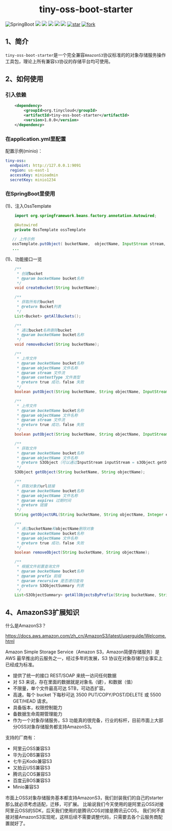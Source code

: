<h1 align="center">tiny-oss-boot-starter</h1>

![SpringBoot](https://img.shields.io/badge/springboot2-green.svg?style=flat-square)
<a href="https://github.com/llllllxy/tiny-oss-boot-starter/stargazers"><img src="https://img.shields.io/github/stars/llllllxy/tiny-oss-boot-starter?style=flat-square&logo=GitHub"></a>
<a href="https://github.com/llllllxy/tiny-oss-boot-starter/network/members"><img src="https://img.shields.io/github/forks/llllllxy/tiny-oss-boot-starter?style=flat-square&logo=GitHub"></a>
<a href="https://github.com/llllllxy/tiny-oss-boot-starter/watchers"><img src="https://img.shields.io/github/watchers/llllllxy/tiny-oss-boot-starter?style=flat-square&logo=GitHub"></a>
<a href="https://github.com/llllllxy/tiny-oss-boot-starter/issues"><img src="https://img.shields.io/github/issues/llllllxy/tiny-oss-boot-starter.svg?style=flat-square&logo=GitHub"></a>
<a href="https://github.com/llllllxy/tiny-oss-boot-starter/blob/master/LICENSE"><img src="https://img.shields.io/github/license/llllllxy/tiny-oss-boot-starter.svg?style=flat-square"></a>
<a href='https://gitee.com/leisureLXY/tiny-oss-boot-starter/stargazers'><img src='https://gitee.com/leisureLXY/tiny-oss-boot-starter/badge/star.svg?theme=dark' alt='star'></img></a>
<a href='https://gitee.com/leisureLXY/tiny-oss-boot-starter/members'><img src='https://gitee.com/leisureLXY/tiny-oss-boot-starter/badge/fork.svg?theme=dark' alt='fork'></img></a>

## 1、简介
`tiny-oss-boot-starter`是一个完全兼容`AmazonS3`协议标准的的对象存储服务操作工具包，理论上所有兼容`S3`协议的存储平台均可使用。

## 2、如何使用
### 引入依赖
```xml
    <dependency>
        <groupId>org.tinycloud</groupId>
        <artifactId>tiny-oss-boot-starter</artifactId>
        <version>1.0.0</version>
    </dependency>
```

### 在application.yml里配置
配置示例(minio)：
```yaml
tiny-oss:
  endpoint: http://127.0.0.1:9091
  region: us-east-1
  accessKey: minioadmin
  secretKey: minio1234
```


### 在SpringBoot里使用
(1)、注入OssTemplate
```java
    import org.springframework.beans.factory.annotation.Autowired;

    @Autowired
    private OssTemplate ossTemplate
    
   // 上传示例
   ossTemplate.putObject( bucketName,  objectName, InputStream stream, String contextType);
   ...
```
(1)、功能接口一览
```java
    /**
     * 创建bucket
     * @param bucketName bucket名称
     */
    void createBucket(String bucketName);

    /**
     * 获取所有的bucket
     * @return Bucket列表
     */
    List<Bucket> getAllBuckets();

    /**
     * 通过bucket名称删除bucket
     * @param bucketName bucket名称
     */
    void removeBucket(String bucketName);

    /**
     * 上传文件
     * @param bucketName bucket名称
     * @param objectName 文件名称
     * @param stream 文件流
     * @param contextType 文件类型
     * @return true 成功，false 失败
     */
    boolean putObject(String bucketName, String objectName, InputStream stream, String contextType);

    /**
     * 上传文件
     * @param bucketName bucket名称
     * @param objectName 文件名称
     * @param stream 文件流
     * @return true 成功，false 失败
     */
    boolean putObject(String bucketName, String objectName, InputStream stream);

    /**
     * 获取文件
     * @param bucketName bucket名称
     * @param objectName 文件名称
     * @return S3Object（可以通过InputStream inputStream = s3Object.getObjectContent()来获取InputStream）
     */
    S3Object getObject(String bucketName, String objectName);

    /**
     * 获取对象的url链接
     * @param bucketName bucket名称
     * @param objectName 文件名称
     * @param expires 过期时间
     * @return 链接
     */
    String getObjectURL(String bucketName, String objectName, Integer expires);

    /**
     * 通过bucketName和objectName删除对象
     * @param bucketName bucket名称
     * @param objectName 文件名称
     * @return true 成功，false 失败
     */
    boolean removeObject(String bucketName, String objectName);

    /**
     * 根据文件前置查询文件
     * @param bucketName bucket名称
     * @param prefix 前缀
     * @param recursive 是否递归查询
     * @return S3ObjectSummary 列表
     */
    List<S3ObjectSummary> getAllObjectsByPrefix(String bucketName, String prefix, boolean recursive);
```


## 4、AmazonS3扩展知识
什么是AmazonS3？

https://docs.aws.amazon.com/zh_cn/AmazonS3/latest/userguide/Welcome.html

Amazon Simple Storage Service（Amazon S3，Amazon简便存储服务）是 AWS 最早推出的云服务之一，经过多年的发展，S3 协议在对象存储行业事实上已经成为标准。

- 提供了统一的接口 REST/SOAP 来统一访问任何数据
- 对 S3 来说，存在里面的数据就是对象名（键），和数据（值）
- 不限量，单个文件最高可达 5TB，可动态扩容。
- 高速。每个 bucket 下每秒可达 3500 PUT/COPY/POST/DELETE 或 5500 GET/HEAD 请求。
- 具备版本，权限控制能力
- 备数据生命周期管理能力
- 作为一个对象存储服务，S3 功能真的很完备，行业的标杆，目前市面上大部分OSS对象存储服务都支持AmazonS3。

支持的厂商有：
- 阿里云OSS兼容S3
- 华为云OBS兼容S3
- 七牛云Kodo兼容S3
- 又拍云USS兼容S3
- 腾讯云COS兼容S3
- 百度云BOS兼容S3
- Minio兼容S3

市面上OSS对象存储服务基本都支持AmazonS3，我们封装我们的自己的starter那么就必须考虑适配，迁移，可扩展。
比喻说我们今天使用的是阿里云OSS对接阿里云OSS的SDK，后天我们使用的是腾讯COS对接是腾讯云COS，
我们何不直接对接AmazonS3实现呢，这样后续不需要调整代码，只需要去各个云服务商配置就好了。
